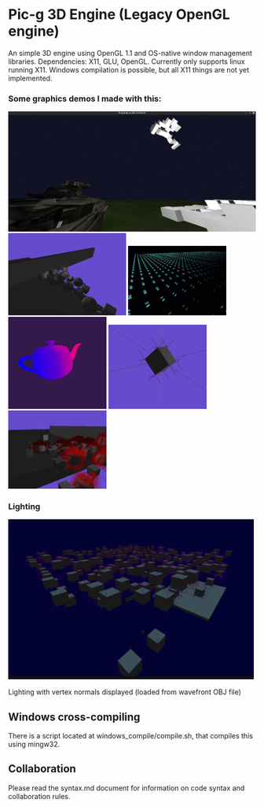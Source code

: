 # Pic-g 3D Engine (Legacy OpenGL engine)
An simple 3D engine using OpenGL 1.1 and OS-native window management libraries.
Dependencies: X11, GLU, OpenGL. Currently only supports linux running X11. Windows compilation is possible, but all X11 things are not yet implemented. 

### Some graphics demos I made with this:

<img src="dev/screenshots/flightsim.png" alt="drawing" width="700"/>
<img src="dev/screenshots/demo_4_6_25.png" alt="drawing" width="240"/>
<img src="dev/screenshots/demo_3_6_25.png" alt="drawing" width="200"/>
<img src="dev/screenshots/teapot.png" alt="drawing" width="200"/>
<img src="dev/screenshots/cubespin.png" alt="drawing" width="200"/>
<img src="dev/screenshots/debug.png" alt="drawing" width="200"/>

### Lighting

<img src="dev/screenshots/lighting_0v1.png" alt="drawing" width="500"/>

Lighting with vertex normals displayed (loaded from wavefront OBJ file)

## Windows cross-compiling
There is a script located at windows_compile/compile.sh, that compiles this using mingw32. 

## Collaboration
Please read the syntax.md document for information on code syntax and collaboration rules.